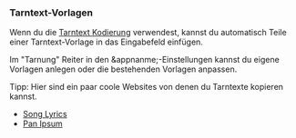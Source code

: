 ### Tarntext-Vorlagen

Wenn du die [Tarntext Kodierung](/encoding) verwendest, kannst du automatisch Teile einer Tarntext-Vorlage in das Eingabefeld einfügen.

Im "Tarnung" Reiter in den &appnanme;-Einstellungen kannst du eigene Vorlagen anlegen oder die bestehenden Vorlagen anpassen.

Tipp: 
Hier sind ein paar coole Websites von denen du Tarntexte kopieren kannst.
* [Song Lyrics](http://lyrics.wikia.com/wiki/LyricWiki:Top_100)
* [Pan Ipsum](http://panipsum.com/)
